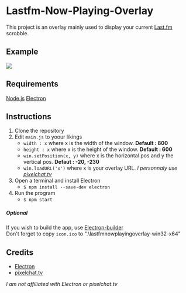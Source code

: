 # Lastfm-Now-Playing-Overlay

This project is an overlay mainly used to display your current [Last.fm](https://www.last.fm/) scrobble.

## Example

<img src=https://i.imgur.com/nilMjVk.gif>

## Requirements

[Node.js](https://nodejs.org/en/)
[Electron](https://www.electronjs.org/)

## Instructions

1. Clone the repository
2. Edit `main.js` to yoour likings
   - `width : x` where x is the width of the window. **Default : 800**
   - `height : x` where x is the height of the window. **Default : 600**
   - `win.setPosition(x, y)` where x is the horizontal pos and y the vertical pos. **Defaut : -20, -230**
   - `win.loadURL('x')` where x is your overlay URL. _I personnaly use [pixelchat.tv](https://pixelchat.tv/)_
3. Open a terminal and install Electron
   - `$ npm install --save-dev electron`
4. Run the program 
   - `$ npm start`
    
##### Optional

If you wish to build the app, use [Electron-builder](https://www.electron.build/)</br>
Don't forget to copy `icon.ico` to ".\lastfmnowplayingoverlay-win32-x64\"

## Credits

* [Electron](https://www.electronjs.org/)
* [pixelchat.tv](https://pixelchat.tv/)

*I am not affiliated with Electron or pixelchat.tv*
